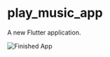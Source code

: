 # play_music_app

A new Flutter application.

![Finished App](https://github.com/londonappbrewery/Images/blob/master/xylophone-flutter.png)